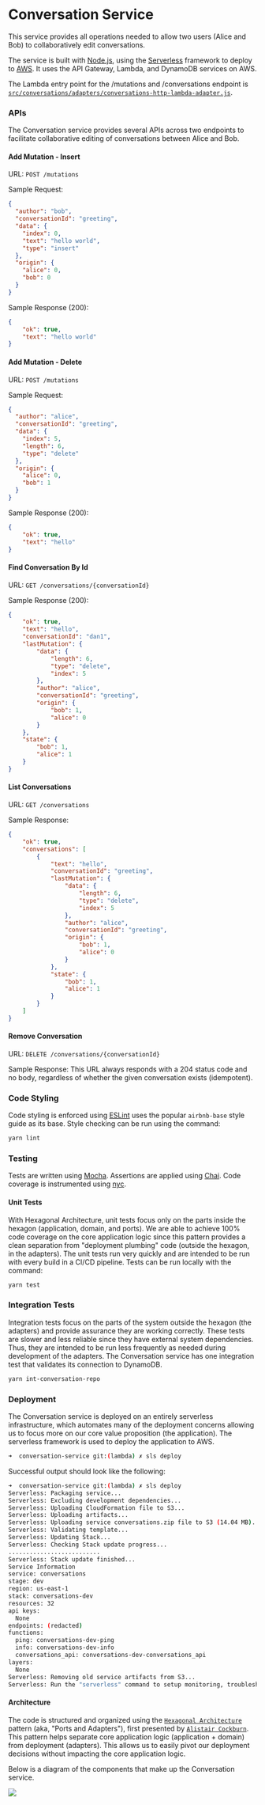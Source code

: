 # Conversation Service
This service provides all operations needed to allow two users (Alice and Bob) to collaboratively edit conversations.

The service is built with [Node.js](https://nodejs.org), using the [Serverless](https://serverless.com) framework to deploy to [AWS](https://aws.amazon.com).  It uses the API Gateway, Lambda, and DynamoDB services on AWS.

The Lambda entry point for the /mutations and /conversations endpoint is [```src/conversations/adapters/conversations-http-lambda-adapter.js```](https://github.com/danptesta/conversation-service/blob/master/src/conversations/adapters/conversations-http-lambda-adapter.js).

### APIs ###

The Conversation service provides several APIs across two endpoints to facilitate collaborative editing of conversations between Alice and Bob.

#### Add Mutation - Insert ####
URL: `POST /mutations`

Sample Request:
```json
{
  "author": "bob",
  "conversationId": "greeting",
  "data": {
    "index": 0,
    "text": "hello world",
    "type": "insert"
  },
  "origin": {
    "alice": 0,
    "bob": 0
  }
}
```

Sample Response (200):
```json
{
    "ok": true,
    "text": "hello world"
}
```

#### Add Mutation - Delete ####
URL: `POST /mutations`

Sample Request:
```json
{
  "author": "alice",
  "conversationId": "greeting",
  "data": {
    "index": 5,
    "length": 6,
    "type": "delete"
  },
  "origin": {
    "alice": 0,
    "bob": 1
  }
}
```

Sample Response (200):
```json
{
    "ok": true,
    "text": "hello"
}
```

#### Find Conversation By Id ###
URL: `GET /conversations/{conversationId}`

Sample Response (200):
```json
{
    "ok": true,
    "text": "hello",
    "conversationId": "dan1",
    "lastMutation": {
        "data": {
            "length": 6,
            "type": "delete",
            "index": 5
        },
        "author": "alice",
        "conversationId": "greeting",
        "origin": {
            "bob": 1,
            "alice": 0
        }
    },
    "state": {
        "bob": 1,
        "alice": 1
    }
}
```

#### List Conversations ####
URL: `GET /conversations`

Sample Response:
```json
{
    "ok": true,
    "conversations": [
        {
            "text": "hello",
            "conversationId": "greeting",
            "lastMutation": {
                "data": {
                    "length": 6,
                    "type": "delete",
                    "index": 5
                },
                "author": "alice",
                "conversationId": "greeting",
                "origin": {
                    "bob": 1,
                    "alice": 0
                }
            },
            "state": {
                "bob": 1,
                "alice": 1
            }
        }
    ]
}
```

#### Remove Conversation ####
URL: `DELETE /conversations/{conversationId}`

Sample Response:
This URL always responds with a 204 status code and no body, regardless of whether the given conversation exists (idempotent).

### Code Styling ###
Code styling is enforced using [ESLint](https://eslint.org/) uses the popular `airbnb-base` style guide as its base.  Style checking can be run using the command:
```bash
yarn lint
```

### Testing ###
Tests are written using [Mocha](https://mochajs.org).  Assertions are applied using [Chai]().  Code coverage is instrumented using [nyc](https://www.npmjs.com/package/nyc).

#### Unit Tests ####
With Hexagonal Architecture, unit tests focus only on the parts inside the hexagon (application, domain, and ports).  We are able to achieve 100% code coverage on the core application logic since this pattern provides a clean separation from "deployment plumbing" code (outside the hexagon, in the adapters).  The unit tests run very quickly and are intended to be run with every build in a CI/CD pipeline.  Tests can be run locally with the command: 
```bash
yarn test
```

### Integration Tests ###
Integration tests focus on the parts of the system outside the hexagon (the adapters) and provide assurance they are working correctly.  These tests are slower and less reliable since they have external system dependencies.  Thus, they are intended to be run less frequently as needed during development of the adapters.  The Conversation service has one integration test that validates its connection to DynamoDB.
```bash
yarn int-conversation-repo
```

### Deployment ###
The Conversation service is deployed on an entirely serverless infrastructure, which automates many of the deployment concerns allowing us to focus more on our core value proposition (the application).  The serverless framework is used to deploy the application to AWS.
```bash
➜  conversation-service git:(lambda) ✗ sls deploy
```

Successful output should look like the following:
```bash
➜  conversation-service git:(lambda) ✗ sls deploy
Serverless: Packaging service...
Serverless: Excluding development dependencies...
Serverless: Uploading CloudFormation file to S3...
Serverless: Uploading artifacts...
Serverless: Uploading service conversations.zip file to S3 (14.04 MB)...
Serverless: Validating template...
Serverless: Updating Stack...
Serverless: Checking Stack update progress...
..........................
Serverless: Stack update finished...
Service Information
service: conversations
stage: dev
region: us-east-1
stack: conversations-dev
resources: 32
api keys:
  None
endpoints: (redacted)
functions:
  ping: conversations-dev-ping
  info: conversations-dev-info
  conversations_api: conversations-dev-conversations_api
layers:
  None
Serverless: Removing old service artifacts from S3...
Serverless: Run the "serverless" command to setup monitoring, troubleshooting and testing.
```

#### Architecture ####
The code is structured and organized using the [`Hexagonal Architecture`](https://codingcanvas.com/hexagonal-architecture/) pattern (aka, "Ports and Adapters"), first presented by [`Alistair Cockburn`](https://alistair.cockburn.us/coming-soon/).  This pattern helps separate core application logic (application + domain) from deployment (adapters).  This allows us to easily pivot our deployment decisions without impacting the core application logic.

Below is a diagram of the components that make up the Conversation service.

<img src="https://github.com/danptesta/conversation-service/blob/master/assets/conversation-service-architecture.png" center="true">
